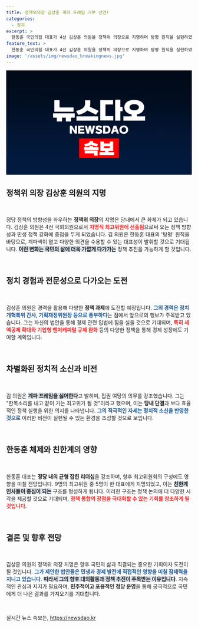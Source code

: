 ```yaml
---
title: 정책위의장 김상훈 계파 프레임 거부 선언!
categories:
  - 정치
excerpt: >
  한동훈 국민의힘 대표가 4선 김상훈 의원을 정책위 의장으로 지명하며 탕평 원칙을 실현하였습니다. 계파색이 옅은 김 의원은 경제 정책을 중심으로 향후 민생 법안을 적극 추진할 계획입니다. 그의 임명으로 한동훈 체제가 더욱 확고히 다져질 전망입니다.
feature_text: >
  한동훈 국민의힘 대표가 4선 김상훈 의원을 정책위 의장으로 지명하며 탕평 원칙을 실현하였습니다. 계파색이 옅은 김 의원은 경제 정책을 중심으로 향후 민생 법안을 적극 추진할 계획입니다. 그의 임명으로 한동훈 체제가 더욱 확고히 다져질 전망입니다.
image: '/assets/img/newsdao_breakingnews.jpg'
---
```


<p><img src="/assets/img/newsdao_breakingnews.jpg" alt="ontimetimes 속보" /></p>

<h2 data-ke-size="size26">정책위 의장 김상훈 의원의 지명</h2>

<p data-ke-size="size16">&nbsp;</p>

<p>정당 정책의 방향성을 좌우하는 <b>정책위 의장</b>의 지명은 당내에서 큰 화제가 되고 있습니다. 김상훈 의원은 4선 국회의원으로서 <b><span style="color: #ee2323;">지명직 최고위원에 선출됨</span></b>으로써 오는 정책 방향성과 민생 정책 강화에 중점을 두게 되었습니다. 김 의원은 한동훈 대표의 '탕평' 원칙을 바탕으로, 계파색이 옅고 다양한 의견을 수용할 수 있는 대표성이 발휘할 것으로 기대됩니다. <b><span style="background-color: #21538527;">이런 변화는 국민의 삶에 더욱 가깝게 다가가는</span></b> 정책 추진을 가능하게 할 것입니다. </p>

<p data-ke-size="size16">&nbsp;</p>

<h2 data-ke-size="size26">정치 경험과 전문성으로 다가오는 도전</h2>

<p data-ke-size="size16">&nbsp;</p>

<p>김상훈 의원은 경력을 활용해 다양한 <b>정책 과제</b>에 도전할 예정입니다. <b><span style="color: #1a5490;">그의 경력은 정치개혁특위 간사, 기획재정위원장 등으로 풍부하다</span></b>는 점에서 앞으로의 행보가 주목받고 있습니다. 그는 자신의 법안을 통해 경제 관련 입법에 힘을 실을 것으로 기대되며, <b><span style="color: #ee2323;">특히 세액공제 확대와 기업형 벤처캐피털 규제 완화</span></b> 등의 다양한 정책을 통해 경제 성장에도 기여할 계획입니다.</p>

<p data-ke-size="size16">&nbsp;</p>

<h2 data-ke-size="size26">차별화된 정치적 소신과 비전</h2>

<p data-ke-size="size16">&nbsp;</p>

<p>김 의원은 <b><span style="background-color: #21538527;">계파 프레임을 싫어한다</span></b>고 밝히며, 집권 여당의 의무를 강조했습니다. 그는 "한목소리를 내고 같이 가는 최고위가 될 것"이라고 했으며, 이는 <b>당내 단결</b>과 보다 효율적인 정책 실행을 위한 의지를 나타냅니다. <b><span style="color: #1a5490;">그의 적극적인 자세는 정치적 소신을 반영한 것으로</span></b> 이러한 비전이 실현될 수 있는 환경을 조성할 것으로 보입니다.</p>

<p data-ke-size="size16">&nbsp;</p>

<h2 data-ke-size="size26">한동훈 체제와 친한계의 영향</h2>

<p data-ke-size="size16">&nbsp;</p>

<p>한동훈 대표는 <b>정당 내의 균형 잡힌 리더십</b>을 강조하며, 향후 최고위원회의 구성에도 영향을 미칠 전망입니다. 9명의 최고위원 중 5명이 한 대표에게 지명되었고, 이는 <b><span style="background-color: #21538527;">친한계 인사들이 중심이 되는</span></b> 구조를 형성하게 됩니다. 이러한 구조는 정책 논의에 더 다양한 시각을 제공할 것으로 기대되며, <b><span style="color: #ee2323;">정책 통합의 장점을 극대화할 수 있는 기회를 창조하게 될 것입니다</span></b>.</p>

<p data-ke-size="size16">&nbsp;</p>

<h2 data-ke-size="size26">결론 및 향후 전망</h2>

<p data-ke-size="size16">&nbsp;</p>

<p>김상훈 의원의 정책위 의장 지명은 향후 국민의 삶과 직결되는 중요한 기회이자 도전이 될 것입니다. <b><span style="color: #1a5490;">그가 제안한 법안들은 민생과 경제 발전에 직접적인 영향을 미칠 잠재력을 지니고 있습니다</span></b>. <b><span style="background-color: #21538527;">따라서 그의 향후 대외활동과 정책 추진이 주목받는 이유입니다</span></b>. 지속적인 관심과 지지가 필요하며, <b>민주적이고 포용적인 정당 운영</b>을 통해 궁극적으로 국민에게 더 나은 결과를 가져오기를 기대합니다.</p>

<p data-ke-size="size16">&nbsp;</p>
실시간 뉴스 속보는, <a href="https://newsdao.kr" rel="dofollow">https://newsdao.kr</a>


